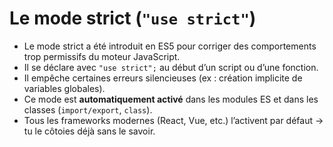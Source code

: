 # Le mode strict (`"use strict"`)

- Le mode strict a été introduit en ES5 pour corriger des comportements trop permissifs du moteur JavaScript.
- Il se déclare avec `"use strict";` au début d’un script ou d’une fonction.
- Il empêche certaines erreurs silencieuses (ex : création implicite de variables globales).
- Ce mode est **automatiquement activé** dans les modules ES et dans les classes (`import/export`, `class`).
- Tous les frameworks modernes (React, Vue, etc.) l’activent par défaut → tu le côtoies déjà sans le savoir.
